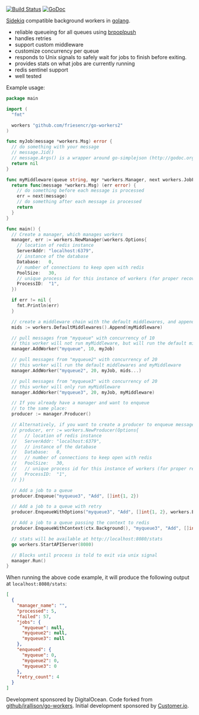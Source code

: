 [![Build Status](https://travis-ci.org/digitalocean/go-workers2.png)](https://travis-ci.org/digitalocean/go-workers2)
[![GoDoc](https://godoc.org/github.com/friesencr/go-workers2?status.png)](https://godoc.org/github.com/friesencr/go-workers2)

[Sidekiq](http://sidekiq.org/) compatible
background workers in [golang](http://golang.org/).

- reliable queueing for all queues using [brpoplpush](http://redis.io/commands/brpoplpush)
- handles retries
- support custom middleware
- customize concurrency per queue
- responds to Unix signals to safely wait for jobs to finish before exiting.
- provides stats on what jobs are currently running
- redis sentinel support
- well tested

Example usage:

```go
package main

import (
  "fmt"

  workers "github.com/friesencr/go-workers2"
)

func myJob(message *workers.Msg) error {
  // do something with your message
  // message.Jid()
  // message.Args() is a wrapper around go-simplejson (http://godoc.org/github.com/bitly/go-simplejson)
  return nil
}

func myMiddleware(queue string, mgr *workers.Manager, next workers.JobFunc) workers.JobFunc {
  return func(message *workers.Msg) (err error) {
    // do something before each message is processed
    err = next(message)
    // do something after each message is processed
    return
  }
}

func main() {
  // Create a manager, which manages workers
  manager, err := workers.NewManager(workers.Options{
    // location of redis instance
    ServerAddr: "localhost:6379",
    // instance of the database
    Database:   0,
    // number of connections to keep open with redis
    PoolSize:   30,
    // unique process id for this instance of workers (for proper recovery of inprogress jobs on crash)
    ProcessID:  "1",
  })

  if err != nil {
    fmt.Println(err)
  }

  // create a middleware chain with the default middlewares, and append myMiddleware
  mids := workers.DefaultMiddlewares().Append(myMiddleware)

  // pull messages from "myqueue" with concurrency of 10
  // this worker will not run myMiddleware, but will run the default middlewares
  manager.AddWorker("myqueue", 10, myJob)

  // pull messages from "myqueue2" with concurrency of 20
  // this worker will run the default middlewares and myMiddleware
  manager.AddWorker("myqueue2", 20, myJob, mids...)

  // pull messages from "myqueue3" with concurrency of 20
  // this worker will only run myMiddleware
  manager.AddWorker("myqueue3", 20, myJob, myMiddleware)

  // If you already have a manager and want to enqueue
  // to the same place:
  producer := manager.Producer()

  // Alternatively, if you want to create a producer to enqueue messages
  // producer, err := workers.NewProducer(Options{
  //   // location of redis instance
  //   ServerAddr: "localhost:6379",
  //   // instance of the database
  //   Database:   0,
  //   // number of connections to keep open with redis
  //   PoolSize:   30,
  //   // unique process id for this instance of workers (for proper recovery of inprogress jobs on crash)
  //   ProcessID:  "1",
  // })

  // Add a job to a queue
  producer.Enqueue("myqueue3", "Add", []int{1, 2})

  // Add a job to a queue with retry
  producer.EnqueueWithOptions("myqueue3", "Add", []int{1, 2}, workers.EnqueueOptions{Retry: true})

  // Add a job to a queue passing the context to redis
  producer.EnqueueWithContext(ctx.Background(), "myqueue3", "Add", []int{1, 2}, workers.EnqueueOptions{Retry: true})

  // stats will be available at http://localhost:8080/stats
  go workers.StartAPIServer(8080)

  // Blocks until process is told to exit via unix signal
  manager.Run()
}
```

When running the above code example, it will produce the following output at `localhost:8080/stats`:

```json
[
  {
    "manager_name": "",
    "processed": 5,
    "failed": 57,
    "jobs": {
      "myqueue": null,
      "myqueue2": null,
      "myqueue3": null
    },
    "enqueued": {
      "myqueue": 0,
      "myqueue2": 0,
      "myqueue3": 0
    },
    "retry_count": 4
  }
]
```

Development sponsored by DigitalOcean. Code forked from [github/jrallison/go-workers](https://github.com/jrallison/go-workers). Initial development sponsored by [Customer.io](http://customer.io).
